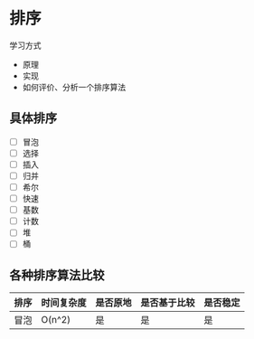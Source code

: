 # 排序

学习方式
- 原理
- 实现
- 如何评价、分析一个排序算法

## 具体排序
- [ ] 冒泡
- [ ] 选择
- [ ] 插入
- [ ] 归并
- [ ] 希尔
- [ ] 快速
- [ ] 基数
- [ ] 计数
- [ ] 堆
- [ ] 桶
## 各种排序算法比较

|排序|时间复杂度|是否原地| 是否基于比较 | 是否稳定| 
|----|---|----|---|---|
|冒泡|O(n^2)|是|是|是|